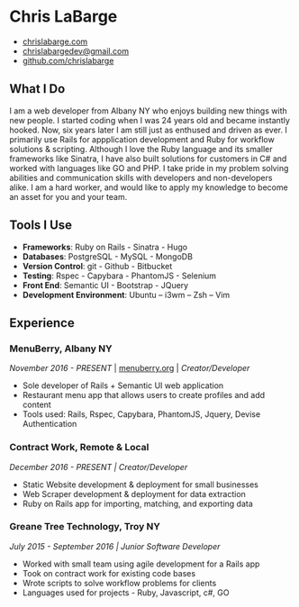 # Chris LaBarge

- [chrislabarge.com](http://chrislabarge.com)
- [chrislabargedev@gmail.com](mailto:chrislabargedev@gmail.com)
- [github.com/chrislabarge](http://github.com/chrislabarge)

## What I Do

I am a web developer from Albany NY who enjoys building new things with new people. I started coding when I was 24 years old and became instantly hooked. Now, six years later I am still just as enthused and driven as ever. I primarily use Rails for appplication development and Ruby for workflow solutions & scripting. Although I love the Ruby language and its smaller frameworks like Sinatra, I have also built solutions for customers in C# and worked with languages like GO and PHP.  I take pride in my problem solving abilities and communication skills with developers and non-developers alike.  I am a hard worker, and would like to apply my knowledge to become an asset for you and your team.

## Tools I Use

- **Frameworks**: Ruby on Rails - Sinatra - Hugo
- **Databases**:  PostgreSQL - MySQL - MongoDB
- **Version Control**: git - Github - Bitbucket
- **Testing**: Rspec - Capybara - PhantomJS - Selenium
- **Front End**: Semantic UI - Bootstrap - JQuery
- **Development Environment**: Ubuntu – i3wm – Zsh – Vim

## Experience

### MenuBerry, Albany NY
*November 2016  - PRESENT* | [menuberry.org](https://www.menuberry.org) | *Creator/Developer*

- Sole developer of Rails + Semantic UI web application
- Restaurant menu app that allows users to create profiles and add content
- Tools used: Rails, Rspec, Capybara, PhantomJS, Jquery, Devise Authentication

### Contract Work, Remote & Local
*December 2016  - PRESENT | Creator/Developer*

- Static Website development & deployment for small businesses
- Web Scraper development & deployment for data extraction
- Ruby on Rails app for importing, matching, and exporting data

### Greane Tree Technology, Troy NY
*July 2015 - September 2016 | Junior Software Developer*

- Worked with small  team using agile development for a Rails app
- Took on contract work for existing code bases
- Wrote scripts to solve workflow problems for clients
- Languages used for projects - Ruby, Javascript, c#, GO
